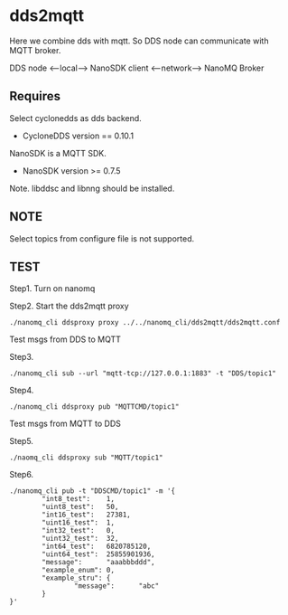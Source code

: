 # dds2mqtt

Here we combine dds with mqtt. So DDS node can communicate with MQTT broker.

DDS node <--local--> NanoSDK client <--network--> NanoMQ Broker

## Requires

Select cyclonedds as dds backend.

+ CycloneDDS version == 0.10.1

NanoSDK is a MQTT SDK.

+ NanoSDK version >= 0.7.5

Note. libddsc and libnng should be installed.

## NOTE

Select topics from configure file is not supported.

## TEST

Step1. Turn on nanomq

Step2. Start the dds2mqtt proxy

```
./nanomq_cli ddsproxy proxy ../../nanomq_cli/dds2mqtt/dds2mqtt.conf
```

Test msgs from DDS to MQTT

Step3.

```
./nanomq_cli sub --url "mqtt-tcp://127.0.0.1:1883" -t "DDS/topic1"
```

Step4.

```
./nanomq_cli ddsproxy pub "MQTTCMD/topic1"
```

Test msgs from MQTT to DDS

Step5.

```
./naomq_cli ddsproxy sub "MQTT/topic1"
```

Step6.

```
./nanomq_cli pub -t "DDSCMD/topic1" -m '{
        "int8_test":    1,
        "uint8_test":   50,
        "int16_test":   27381,
        "uint16_test":  1,
        "int32_test":   0,
        "uint32_test":  32,
        "int64_test":   6820785120,
        "uint64_test":  25855901936,
        "message":      "aaabbbddd",
        "example_enum": 0,
        "example_stru": {
                "message":      "abc"
        }
}'
```

